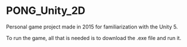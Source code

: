 # PONG_Unity_2D
Personal game project made in 2015 for familiarization with the Unity 5.

To run the game, all that is needed is to download the .exe file and run it.
